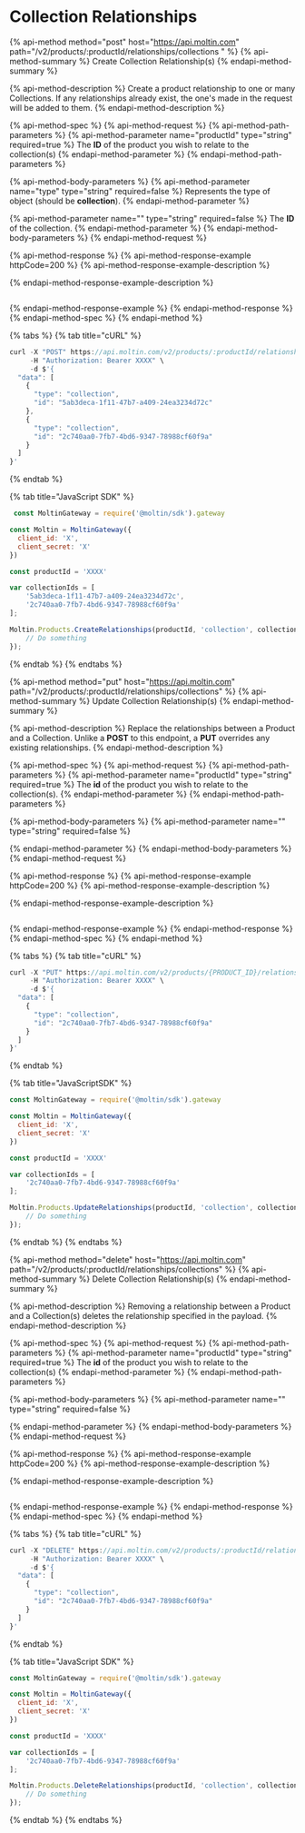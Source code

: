 # Collection Relationships

{% api-method method="post" host="https://api.moltin.com" path="/v2/products/:productId/relationships/collections " %}
{% api-method-summary %}
Create Collection Relationship\(s\)
{% endapi-method-summary %}

{% api-method-description %}
Create a product relationship to one or many Collections.  If any relationships already exist, the one's made in the request will be added to them.
{% endapi-method-description %}

{% api-method-spec %}
{% api-method-request %}
{% api-method-path-parameters %}
{% api-method-parameter name="productId" type="string" required=true %}
The **ID** of the product you wish to relate to the collection\(s\)
{% endapi-method-parameter %}
{% endapi-method-path-parameters %}

{% api-method-body-parameters %}
{% api-method-parameter name="type" type="string" required=false %}
Represents the type of object \(should be **collection**\).
{% endapi-method-parameter %}

{% api-method-parameter name="" type="string" required=false %}
The **ID** of the collection.
{% endapi-method-parameter %}
{% endapi-method-body-parameters %}
{% endapi-method-request %}

{% api-method-response %}
{% api-method-response-example httpCode=200 %}
{% api-method-response-example-description %}

{% endapi-method-response-example-description %}

```

```
{% endapi-method-response-example %}
{% endapi-method-response %}
{% endapi-method-spec %}
{% endapi-method %}

{% tabs %}
{% tab title="cURL" %}
```javascript
curl -X "POST" https://api.moltin.com/v2/products/:productId/relationships/collections \
     -H "Authorization: Bearer XXXX" \
     -d $'{
  "data": [
    {
      "type": "collection",
      "id": "5ab3deca-1f11-47b7-a409-24ea3234d72c"
    },
    {
      "type": "collection",
      "id": "2c740aa0-7fb7-4bd6-9347-78988cf60f9a"
    }
  ]
}'
```
{% endtab %}

{% tab title="JavaScript SDK" %}
```javascript
 const MoltinGateway = require('@moltin/sdk').gateway

const Moltin = MoltinGateway({
  client_id: 'X',
  client_secret: 'X'
})

const productId = 'XXXX'

var collectionIds = [
    '5ab3deca-1f11-47b7-a409-24ea3234d72c',
    '2c740aa0-7fb7-4bd6-9347-78988cf60f9a'
];

Moltin.Products.CreateRelationships(productId, 'collection', collectionIds).then((relationships) => {
    // Do something
});
```
{% endtab %}
{% endtabs %}

{% api-method method="put" host="https://api.moltin.com" path="/v2/products/:productId/relationships/collections" %}
{% api-method-summary %}
Update Collection Relationship\(s\)
{% endapi-method-summary %}

{% api-method-description %}
Replace the relationships between a Product and a Collection.  Unlike a **POST** to this endpoint, a **PUT** overrides any existing relationships.
{% endapi-method-description %}

{% api-method-spec %}
{% api-method-request %}
{% api-method-path-parameters %}
{% api-method-parameter name="productId" type="string" required=true %}
The **id** of the product you wish to relate to the collection\(s\).
{% endapi-method-parameter %}
{% endapi-method-path-parameters %}

{% api-method-body-parameters %}
{% api-method-parameter name="" type="string" required=false %}

{% endapi-method-parameter %}
{% endapi-method-body-parameters %}
{% endapi-method-request %}

{% api-method-response %}
{% api-method-response-example httpCode=200 %}
{% api-method-response-example-description %}

{% endapi-method-response-example-description %}

```

```
{% endapi-method-response-example %}
{% endapi-method-response %}
{% endapi-method-spec %}
{% endapi-method %}

{% tabs %}
{% tab title="cURL" %}
```javascript
curl -X "PUT" https://api.moltin.com/v2/products/{PRODUCT_ID}/relationships/collections \
     -H "Authorization: Bearer XXXX" \
     -d $'{
  "data": [
    {
      "type": "collection",
      "id": "2c740aa0-7fb7-4bd6-9347-78988cf60f9a"
    }
  ]
}'
```
{% endtab %}

{% tab title="JavaScriptSDK" %}
```javascript
const MoltinGateway = require('@moltin/sdk').gateway

const Moltin = MoltinGateway({
  client_id: 'X',
  client_secret: 'X'
})

const productId = 'XXXX'

var collectionIds = [
    '2c740aa0-7fb7-4bd6-9347-78988cf60f9a'
];

Moltin.Products.UpdateRelationships(productId, 'collection', collectionIds).then((relationships) => {
    // Do something
});
```
{% endtab %}
{% endtabs %}

{% api-method method="delete" host="https://api.moltin.com" path="/v2/products/:productId/relationships/collections" %}
{% api-method-summary %}
Delete Collection Relationship\(s\)
{% endapi-method-summary %}

{% api-method-description %}
Removing a relationship between a Product and a Collection\(s\) deletes the relationship specified in the payload.
{% endapi-method-description %}

{% api-method-spec %}
{% api-method-request %}
{% api-method-path-parameters %}
{% api-method-parameter name="productId" type="string" required=true %}
The **id** of the product you wish to relate to the collection\(s\)
{% endapi-method-parameter %}
{% endapi-method-path-parameters %}

{% api-method-body-parameters %}
{% api-method-parameter name="" type="string" required=false %}

{% endapi-method-parameter %}
{% endapi-method-body-parameters %}
{% endapi-method-request %}

{% api-method-response %}
{% api-method-response-example httpCode=200 %}
{% api-method-response-example-description %}

{% endapi-method-response-example-description %}

```

```
{% endapi-method-response-example %}
{% endapi-method-response %}
{% endapi-method-spec %}
{% endapi-method %}

{% tabs %}
{% tab title="cURL" %}
```javascript
curl -X "DELETE" https://api.moltin.com/v2/products/:productId/relationships/collections \
     -H "Authorization: Bearer XXXX" \
     -d $'{
  "data": [
    {
      "type": "collection",
      "id": "2c740aa0-7fb7-4bd6-9347-78988cf60f9a"
    }
  ]
}'
```
{% endtab %}

{% tab title="JavaScript SDK" %}
```javascript
const MoltinGateway = require('@moltin/sdk').gateway

const Moltin = MoltinGateway({
  client_id: 'X',
  client_secret: 'X'
})

const productId = 'XXXX'

var collectionIds = [
    '2c740aa0-7fb7-4bd6-9347-78988cf60f9a'
];

Moltin.Products.DeleteRelationships(productId, 'collection', collectionIds).then((relationships) => {
    // Do something
});
```
{% endtab %}
{% endtabs %}

